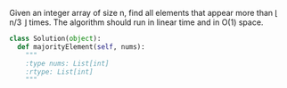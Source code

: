 Given an integer array of size n, find all elements that appear more than &lfloor; n/3 &rfloor; times. The algorithm should run in linear time and in O(1) space.


```python
class Solution(object):
  def majorityElement(self, nums):
    """
    :type nums: List[int]
    :rtype: List[int]
    """
```
